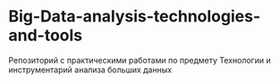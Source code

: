 # Big-Data-analysis-technologies-and-tools
Репозиторий с практическими работами по предмету Технологии и инструментарий анализа больших данных
